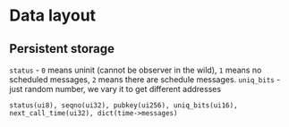 # Data layout
## Persistent storage
`status` - `0` means uninit (cannot be observer in the wild), `1` means no scheduled messages, `2` means there are schedule messages.
`uniq_bits` - just random number, we vary it to get different addresses
```
status(ui8), seqno(ui32), pubkey(ui256), uniq_bits(ui16), next_call_time(ui32), dict(time->messages)
```
